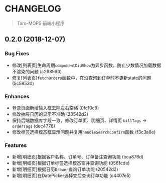 # CHANGELOG

> Taro-MOPS 前端小程序

## 0.2.0 (2018-12-07)

### Bug Fixes

* 修改[列表页]生命周期`componentDidShow`为异步函数，防止少数情况加载数据不渲染的问题 (c293590)
* 修复[列表页]`fetchOrders`函数中，在没查询到订单时不更新state的问题 (5c58530)

### Enhances

* 登录页面新增输入框去除左右空格 (0fc10c9)
* 修改抽屉日历的显示不准确 (20542d2)
* 保持后端数据库字段一致，修改订单页、明细页、详情页 `billTags` -> `orderTags` (dec4778)
* 修改标签选择模态框显示问题并复用`handleSearchConfirm`函数 (f3c3a8e)

### Features

* 新增[明细页]根据客户名称、订单号、订单备注查询功能 (bca876d)
* 新增[明细页]根据订单标签选择模态窗并查询功能 (0561cde)
* 新增[明细页]根据日历`Drawer`查询订单功能 (20542d2)
* 新增[明细页]在DatePicker选择完后查询订单功能 (c4407e5)